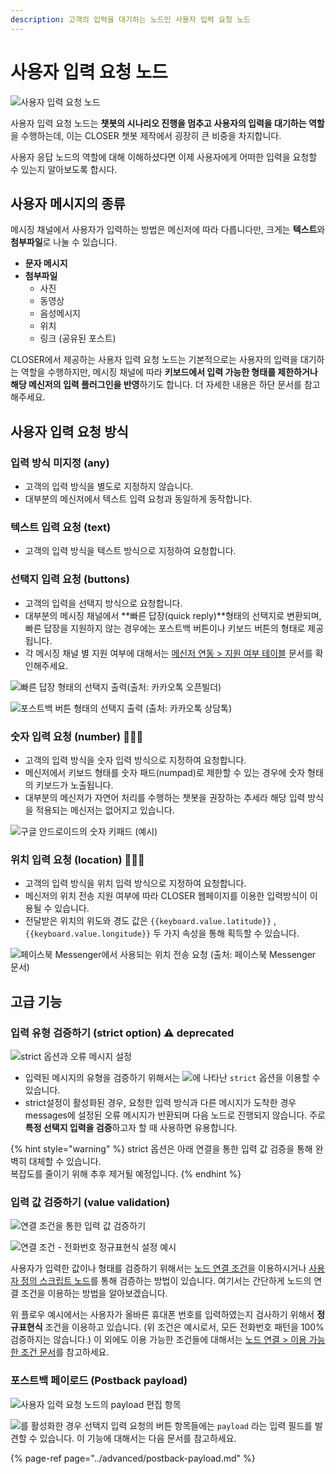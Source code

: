 ```yaml
---
description: 고객의 입력을 대기하는 노드인 사용자 입력 요청 노드
---
```


# 사용자 입력 요청 노드

![&#xC0AC;&#xC6A9;&#xC790; &#xC785;&#xB825; &#xC694;&#xCCAD; &#xB178;&#xB4DC;](../../../.gitbook/assets/image%20%2843%29.png)

사용자 입력 요청 노드는 **챗봇의 시나리오 진행을 멈추고 사용자의 입력을 대기하는 역할**을 수행하는데, 이는 CLOSER 챗봇 제작에서 굉장히 큰 비중을 차지합니다. 

사용자 응답 노드의 역할에 대해 이해하셨다면 이제 사용자에게 어떠한 입력을 요청할 수 있는지 알아보도록 합시다.

## 사용자 메시지의 종류

메시징 채널에서 사용자가 입력하는 방법은 메신저에 따라 다릅니다만, 크게는 **텍스트**와 **첨부파일**로 나눌 수 있습니다.

* **문자 메시지**
* **첨부파일**
  * 사진
  * 동영상
  * 음성메시지
  * 위치
  * 링크 \(공유된 포스트\)

CLOSER에서 제공하는 사용자 입력 요청 노드는 기본적으로는 사용자의 입력을 대기하는 역할을 수행하지만, 메시징 채널에 따라 **키보드에서 입력 가능한 형태를 제한하거나 해당 메신저의 입력 플러그인을 반영**하기도 합니다. 더 자세한 내용은 하단 문서를 참고해주세요.

## 사용자 입력 요청 방식

### 입력 방식 미지정 \(any\)

* 고객의 입력 방식을 별도로 지정하지 않습니다. 
* 대부분의 메신저에서 텍스트 입력 요청과 동일하게 동작합니다.

### 텍스트 입력 요청 \(text\)

* 고객의 입력 방식을 텍스트 방식으로 지정하여 요청합니다.

### 선택지 입력 요청 \(buttons\)

* 고객의 입력을 선택지 방식으로 요청합니다.
* 대부분의 메시징 채널에서 **빠른 답장\(quick reply\)**형태의 선택지로 변환되며, 빠른 답장을 지원하지 않는 경우에는 포스트백 버튼이나 키보드 버튼의 형태로 제공됩니다.
* 각 메시징 채널 별 지원 여부에 대해서는 [메신저 연동 &gt; 지원 여부 테이블](../../messenger-integrations/#availability-table) 문서를 확인해주세요.

![&#xBE60;&#xB978; &#xB2F5;&#xC7A5; &#xD615;&#xD0DC;&#xC758; &#xC120;&#xD0DD;&#xC9C0; &#xCD9C;&#xB825;\(&#xCD9C;&#xCC98;: &#xCE74;&#xCE74;&#xC624;&#xD1A1; &#xC624;&#xD508;&#xBE4C;&#xB354;\)](../../../.gitbook/assets/image%20%2841%29.png)

![&#xD3EC;&#xC2A4;&#xD2B8;&#xBC31; &#xBC84;&#xD2BC; &#xD615;&#xD0DC;&#xC758; &#xC120;&#xD0DD;&#xC9C0; &#xCD9C;&#xB825; \(&#xCD9C;&#xCC98;: &#xCE74;&#xCE74;&#xC624;&#xD1A1; &#xC0C1;&#xB2F4;&#xD1A1;\)](../../../.gitbook/assets/image%20%2813%29.png)

### 숫자 입력 요청 \(number\) 👩🏻‍🔬

* 고객의 입력 방식을 숫자 입력 방식으로 지정하여 요청합니다.
* 메신저에서 키보드 형태를 숫자 패드\(numpad\)로 제한할 수 있는 경우에 숫자 형태의 키보드가 노출됩니다. 
* 대부분의 메신저가 자연어 처리를 수행하는 챗봇을 권장하는 추세라 해당 입력 방식을 적용되는 메신저는 없어지고 있습니다.

![&#xAD6C;&#xAE00; &#xC548;&#xB4DC;&#xB85C;&#xC774;&#xB4DC;&#xC758; &#xC22B;&#xC790; &#xD0A4;&#xD328;&#xB4DC; \(&#xC608;&#xC2DC;\)](../../../.gitbook/assets/image%20%287%29.png)

### 위치 입력 요청 \(location\) 👩🏻‍🔬

* 고객의 입력 방식을 위치 입력 방식으로 지정하여 요청합니다.
* 메신저의 위치 전송 지원 여부에 따라 CLOSER 웹페이지를 이용한 입력방식이 이용될 수 있습니다.
* 전달받은 위치의 위도와 경도 값은 `{{keyboard.value.latitude}}` , `{{keyboard.value.longitude}}` 두 가지 속성을 통해 획득할 수 있습니다.

![&#xD398;&#xC774;&#xC2A4;&#xBD81; Messenger&#xC5D0;&#xC11C; &#xC0AC;&#xC6A9;&#xB418;&#xB294; &#xC704;&#xCE58; &#xC804;&#xC1A1; &#xC694;&#xCCAD; \(&#xCD9C;&#xCC98;: &#xD398;&#xC774;&#xC2A4;&#xBD81; Messenger &#xBB38;&#xC11C;\)](../../../.gitbook/assets/image%20%2816%29.png)

## 고급 기능

### 입력 유형 검증하기 \(strict option\) ⚠️ deprecated

![strict &#xC635;&#xC158;&#xACFC; &#xC624;&#xB958; &#xBA54;&#xC2DC;&#xC9C0; &#xC124;&#xC815;](../../../.gitbook/assets/userinputnode-strict-option.png)

* 입력된 메시지의 유형을 검증하기 위해서는 ![](../../../.gitbook/assets/node-form-advanced-checkbox.png)에 나타난 `strict` 옵션을 이용할 수 있습니다.
* strict설정이 활성화된 경우, 요청한 입력 방식과 다른 메시지가 도착한 경우 messages에 설정된 오류 메시지가 반환되며 다음 노드로 진행되지 않습니다. 주로 **특정 선택지 입력을 검증**하고자 할 때 사용하면 유용합니다.

{% hint style="warning" %}
strict 옵션은 아래 연결을 통한 입력 값 검증을 통해 완벽히 대체할 수 있습니다.   
복잡도를 줄이기 위해 추후 제거될 예정입니다.
{% endhint %}

### 입력 값 검증하기 \(value validation\)

![&#xC5F0;&#xACB0; &#xC870;&#xAC74;&#xC744; &#xD1B5;&#xD55C; &#xC785;&#xB825; &#xAC12; &#xAC80;&#xC99D;&#xD558;&#xAE30; ](../../../.gitbook/assets/image%20%2815%29.png)

![&#xC5F0;&#xACB0; &#xC870;&#xAC74; - &#xC804;&#xD654;&#xBC88;&#xD638; &#xC815;&#xADDC;&#xD45C;&#xD604;&#xC2DD; &#xC124;&#xC815; &#xC608;&#xC2DC;](../../../.gitbook/assets/image%20%2848%29.png)

사용자가 입력한 값이나 형태를 검증하기 위해서는 [노드 연결 조건](./#undefined-3)을 이용하시거나 [사용자 정의 스크립트 노드](sandbox.md)를 통해 검증하는 방법이 있습니다. 여기서는 간단하게 노드의 연결 조건을 이용하는 방법을 알아보겠습니다.

위 플로우 예시에서는 사용자가 올바른 휴대폰 번호를 입력하였는지 검사하기 위해서 **정규표현식** 조건을 이용하고 있습니다. \(위 조건은 예시로서, 모든 전화번호 패턴을 100% 검증하지는 않습니다.\) 이 외에도 이용 가능한 조건들에 대해서는 [노드 연결 &gt; 이용 가능한 조건 문서](./#undefined-5)를 참고하세요.

### 포스트백 페이로드 \(Postback payload\) 

![&#xC0AC;&#xC6A9;&#xC790; &#xC785;&#xB825; &#xC694;&#xCCAD; &#xB178;&#xB4DC;&#xC758; payload &#xD3B8;&#xC9D1; &#xD56D;&#xBAA9;](../../../.gitbook/assets/userinput_postback_payload.png)

![](../../../.gitbook/assets/node-form-advanced-checkbox.png)를 활성화한 경우 선택지 입력 요청의 버튼 항목들에는 `payload` 라는 입력 필드를 발견할 수 있습니다. 이 기능에 대해서는 다음 문서를 참고하세요.

{% page-ref page="../advanced/postback-payload.md" %}

